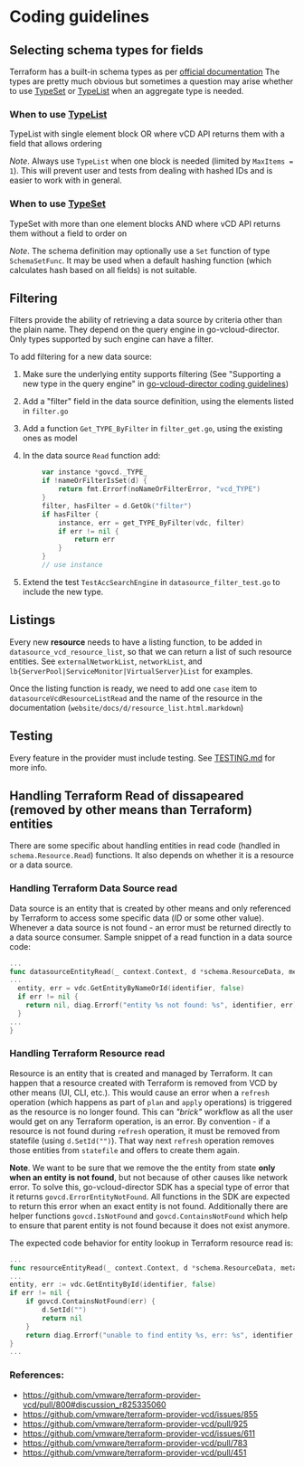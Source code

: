 # Coding guidelines


## Selecting schema types for fields 

Terraform has a built-in schema types as per [official documentation](https://www.terraform.io/docs/extend/schemas/schema-types.html)
The types are pretty much obvious but sometimes a question may arise whether to use
[TypeSet](https://www.terraform.io/docs/extend/schemas/schema-types.html#typeset) or
[TypeList](https://www.terraform.io/docs/extend/schemas/schema-types.html#typelist)
when an aggregate type is needed.

### When to use [TypeList](https://www.terraform.io/docs/extend/schemas/schema-types.html#typelist)

TypeList with single element block OR where vCD API returns them with a field that allows ordering

*Note*. Always use `TypeList` when one block is needed (limited by `MaxItems = 1`). This will prevent
user and tests from dealing with hashed IDs and is easier to work with in general.

### When to use [TypeSet](https://www.terraform.io/docs/extend/schemas/schema-types.html#typeset)

TypeSet with more than one element blocks AND where vCD API returns them without a field to order on

*Note*. The schema definition may optionally use a `Set` function of type `SchemaSetFunc`. It may be
used when a default hashing function (which calculates hash based on all fields) is not suitable.

## Filtering

Filters provide the ability of retrieving a data source by criteria other than the plain name. They depend on
the query engine in go-vcloud-director. Only types supported by such engine can have a filter.

To add filtering for a new data source:

1. Make sure the underlying entity supports filtering (See "Supporting a new type in the query engine" in 
[go-vcloud-director coding guidelines](https://github.com/vmware/go-vcloud-director/blob/main/CODING_GUIDELINES.md))

2. Add a "filter" field in the data source definition, using the elements listed in `filter.go`

3. Add a function `Get_TYPE_ByFilter` in `filter_get.go`, using the existing ones as model

4. In the data source `Read` function add:

```go
        var instance *govcd._TYPE_
		if !nameOrFilterIsSet(d) {
			return fmt.Errorf(noNameOrFilterError, "vcd_TYPE")
		}
		filter, hasFilter = d.GetOk("filter")
		if hasFilter {
			instance, err = get_TYPE_ByFilter(vdc, filter)
			if err != nil {
				return err
			}
		}
        // use instance
```

5. Extend the test `TestAccSearchEngine` in `datasource_filter_test.go` to include the new type.


## Listings

Every new **resource** needs to have a listing function, to be added in `datasource_vcd_resource_list`, so that we can
return a list of such resource entities.
See `externalNetworkList`, `networkList`, and `lb{ServerPool|ServiceMonitor|VirtualServer}List` for examples.

Once the listing function is ready, we need to add one `case` item to `datasourceVcdResourceListRead` and the name of
the resource in the documentation (`website/docs/d/resource_list.html.markdown`)

## Testing

Every feature in the provider must include testing. See
[TESTING.md](https://github.com/vmware/terraform-provider-vcd/blob/main/TESTING.md)
for more info.

## Handling Terraform Read of dissapeared (removed by other means than Terraform) entities

There are some specific about handling entities in read code (handled in `schema.Resource.Read`)
functions. It also depends on whether it is a resource or a data source.

### Handling Terraform Data Source read

Data source is an entity that is created by other means and only referenced by Terraform to access
some specific data (*ID* or some other value). Whenever a data source is not found - an error must
be returned directly to a data source consumer. Sample snippet of a read function in a data source
code:

```go
...
func datasourceEntityRead(_ context.Context, d *schema.ResourceData, meta interface{}) diag.Diagnostics {
...
  entity, err = vdc.GetEntityByNameOrId(identifier, false)
  if err != nil {
  	return nil, diag.Errorf("entity %s not found: %s", identifier, err)
  }
...
}
```

### Handling Terraform Resource read

Resource is an entity that is created and managed by Terraform. It can happen that a resource created
with Terraform is removed from VCD by other means (UI, CLI, etc.). This would cause an error when a
`refresh` operation (which happens as part of `plan` and `apply` operations) is triggered as the
resource is no longer found. This can *"brick"* workflow as all the user would get on any Terraform
operation, is an error. By convention - if a resource is not found during `refresh` operation, it
must be removed from statefile (using `d.SetId("")`). That way next `refresh` operation removes
those entities from `statefile` and offers to create them again.

**Note**. We want to be sure that we remove the the entity from state **only when an entity is not
found**, but not because of other causes like network error. To solve this, go-vcloud-director SDK
has a special type of error that it returns `govcd.ErrorEntityNotFound`. All functions in the SDK
are expected to return this error when an exact entity is not found. Additionally there are helper
functions `govcd.IsNotFound` and `govcd.ContainsNotFound` which help to ensure that parent entity is
not found because it does not exist anymore.

The expected code behavior for entity lookup in Terraform resource read is:

```go
...
func resourceEntityRead(_ context.Context, d *schema.ResourceData, meta interface{}) diag.Diagnostics {
...
entity, err := vdc.GetEntityById(identifier, false)
if err != nil {
	if govcd.ContainsNotFound(err) {
		d.SetId("")
		return nil
	}
	return diag.Errorf("unable to find entity %s, err: %s", identifier, err)
}
...
```

### References:
* https://github.com/vmware/terraform-provider-vcd/pull/800#discussion_r825335060
* https://github.com/vmware/terraform-provider-vcd/issues/855
* https://github.com/vmware/terraform-provider-vcd/pull/925
* https://github.com/vmware/terraform-provider-vcd/issues/611
* https://github.com/vmware/terraform-provider-vcd/pull/783
* https://github.com/vmware/terraform-provider-vcd/pull/451
